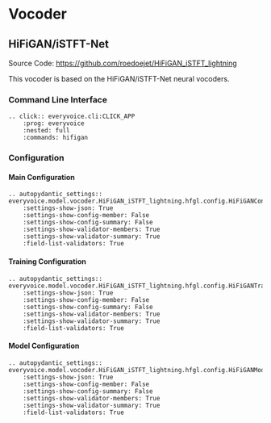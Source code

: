 # Vocoder

## HiFiGAN/iSTFT-Net

Source Code: <https://github.com/roedoejet/HiFiGAN_iSTFT_lightning>

This vocoder is based on the HiFiGAN/iSTFT-Net neural vocoders.

### Command Line Interface

```{eval-rst}
.. click:: everyvoice.cli:CLICK_APP
    :prog: everyvoice
    :nested: full
    :commands: hifigan
```

### Configuration

#### Main Configuration

```{eval-rst}
.. autopydantic_settings:: everyvoice.model.vocoder.HiFiGAN_iSTFT_lightning.hfgl.config.HiFiGANConfig
    :settings-show-json: True
    :settings-show-config-member: False
    :settings-show-config-summary: False
    :settings-show-validator-members: True
    :settings-show-validator-summary: True
    :field-list-validators: True
```

#### Training Configuration

```{eval-rst}
.. autopydantic_settings:: everyvoice.model.vocoder.HiFiGAN_iSTFT_lightning.hfgl.config.HiFiGANTrainingConfig
    :settings-show-json: True
    :settings-show-config-member: False
    :settings-show-config-summary: False
    :settings-show-validator-members: True
    :settings-show-validator-summary: True
    :field-list-validators: True
```

#### Model Configuration

```{eval-rst}
.. autopydantic_settings:: everyvoice.model.vocoder.HiFiGAN_iSTFT_lightning.hfgl.config.HiFiGANModelConfig
    :settings-show-json: True
    :settings-show-config-member: False
    :settings-show-config-summary: False
    :settings-show-validator-members: True
    :settings-show-validator-summary: True
    :field-list-validators: True
```
